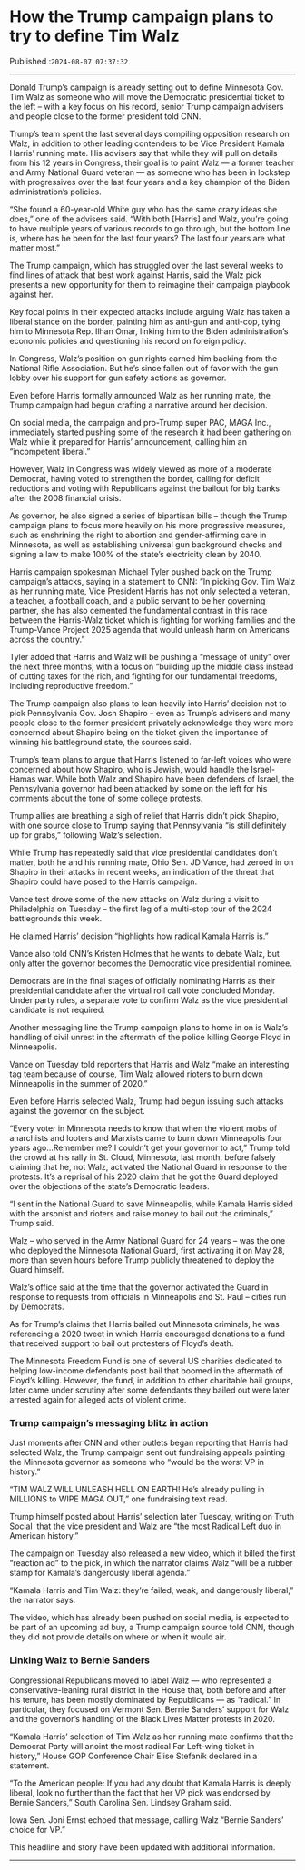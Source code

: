 # How the Trump campaign plans to try to define Tim Walz

Published :`2024-08-07 07:37:32`

---

Donald Trump’s campaign is already setting out to define Minnesota Gov. Tim Walz as someone who will move the Democratic presidential ticket to the left – with a key focus on his record, senior Trump campaign advisers and people close to the former president told CNN.

Trump’s team spent the last several days compiling opposition research on Walz, in addition to other leading contenders to be Vice President Kamala Harris’ running mate. His advisers say that while they will pull on details from his 12 years in Congress, their goal is to paint Walz — a former teacher and Army National Guard veteran — as someone who has been in lockstep with progressives over the last four years and a key champion of the Biden administration’s policies.

“She found a 60-year-old White guy who has the same crazy ideas she does,” one of the advisers said. “With both [Harris] and Walz, you’re going to have multiple years of various records to go through, but the bottom line is, where has he been for the last four years? The last four years are what matter most.”

The Trump campaign, which has struggled over the last several weeks to find lines of attack that best work against Harris, said the Walz pick presents a new opportunity for them to reimagine their campaign playbook against her.

Key focal points in their expected attacks include arguing Walz has taken a liberal stance on the border, painting him as anti-gun and anti-cop, tying him to Minnesota Rep. Ilhan Omar, linking him to the Biden administration’s economic policies and questioning his record on foreign policy.

In Congress, Walz’s position on gun rights earned him backing from the National Rifle Association. But he’s since fallen out of favor with the gun lobby over his support for gun safety actions as governor.

Even before Harris formally announced Walz as her running mate, the Trump campaign had begun crafting a narrative around her decision.

On social media, the campaign and pro-Trump super PAC, MAGA Inc., immediately started pushing some of the research it had been gathering on Walz while it prepared for Harris’ announcement, calling him an “incompetent liberal.”

However, Walz in Congress was widely viewed as more of a moderate Democrat, having voted to strengthen the border, calling for deficit reductions and voting with Republicans against the bailout for big banks after the 2008 financial crisis.

As governor, he also signed a series of bipartisan bills – though the Trump campaign plans to focus more heavily on his more progressive measures, such as enshrining the right to abortion and gender-affirming care in Minnesota, as well as establishing universal gun background checks and signing a law to make 100% of the state’s electricity clean by 2040.

Harris campaign spokesman Michael Tyler pushed back on the Trump campaign’s attacks, saying in a statement to CNN: “In picking Gov. Tim Walz as her running mate, Vice President Harris has not only selected a veteran, a teacher, a football coach, and a public servant to be her governing partner, she has also cemented the fundamental contrast in this race between the Harris-Walz ticket which is fighting for working families and the Trump-Vance Project 2025 agenda that would unleash harm on Americans across the country.”

Tyler added that Harris and Walz will be pushing a “message of unity” over the next three months, with a focus on “building up the middle class instead of cutting taxes for the rich, and fighting for our fundamental freedoms, including reproductive freedom.”

The Trump campaign also plans to lean heavily into Harris’ decision not to pick Pennsylvania Gov. Josh Shapiro – even as Trump’s advisers and many people close to the former president privately acknowledge they were more concerned about Shapiro being on the ticket given the importance of winning his battleground state, the sources said.

Trump’s team plans to argue that Harris listened to far-left voices who were concerned about how Shapiro, who is Jewish, would handle the Israel-Hamas war. While both Walz and Shapiro have been defenders of Israel, the Pennsylvania governor had been attacked by some on the left for his comments about the tone of some college protests.

Trump allies are breathing a sigh of relief that Harris didn’t pick Shapiro, with one source close to Trump saying that Pennsylvania “is still definitely up for grabs,” following Walz’s selection.

While Trump has repeatedly said that vice presidential candidates don’t matter, both he and his running mate, Ohio Sen. JD Vance, had zeroed in on Shapiro in their attacks in recent weeks, an indication of the threat that Shapiro could have posed to the Harris campaign.

Vance test drove some of the new attacks on Walz during a visit to Philadelphia on Tuesday – the first leg of a multi-stop tour of the 2024 battlegrounds this week.

He claimed Harris’ decision “highlights how radical Kamala Harris is.”

Vance also told CNN’s Kristen Holmes that he wants to debate Walz, but only after the governor becomes the Democratic vice presidential nominee.

Democrats are in the final stages of officially nominating Harris as their presidential candidate after the virtual roll call vote concluded Monday. Under party rules, a separate vote to confirm Walz as the vice presidential candidate is not required.

Another messaging line the Trump campaign plans to home in on is Walz’s handling of civil unrest in the aftermath of the police killing George Floyd in Minneapolis.

Vance on Tuesday told reporters that Harris and Walz “make an interesting tag team because of course, Tim Walz allowed rioters to burn down Minneapolis in the summer of 2020.”

Even before Harris selected Walz, Trump had begun issuing such attacks against the governor on the subject.

“Every voter in Minnesota needs to know that when the violent mobs of anarchists and looters and Marxists came to burn down Minneapolis four years ago…Remember me? I couldn’t get your governor to act,” Trump told the crowd at his rally in St. Cloud, Minnesota, last month, before falsely claiming that he, not Walz, activated the National Guard in response to the protests. It’s a reprisal of his 2020 claim that he got the Guard deployed over the objections of the state’s Democratic leaders.

“I sent in the National Guard to save Minneapolis, while Kamala Harris sided with the arsonist and rioters and raise money to bail out the criminals,” Trump said.

Walz – who served in the Army National Guard for 24 years – was the one who deployed the Minnesota National Guard, first activating it on May 28, more than seven hours before Trump publicly threatened to deploy the Guard himself.

Walz’s office said at the time that the governor activated the Guard in response to requests from officials in Minneapolis and St. Paul – cities run by Democrats.

As for Trump’s claims that Harris bailed out Minnesota criminals, he was referencing a 2020 tweet in which Harris encouraged donations to a fund that received support to bail out protesters of Floyd’s death.

The Minnesota Freedom Fund is one of several US charities dedicated to helping low-income defendants post bail that boomed in the aftermath of Floyd’s killing. However, the fund, in addition to other charitable bail groups, later came under scrutiny after some defendants they bailed out were later arrested again for alleged acts of violent crime.

### Trump campaign’s messaging blitz in action

Just moments after CNN and other outlets began reporting that Harris had selected Walz, the Trump campaign sent out fundraising appeals painting the Minnesota governor as someone who “would be the worst VP in history.”

“TIM WALZ WILL UNLEASH HELL ON EARTH! He’s already pulling in MILLIONS to WIPE MAGA OUT,” one fundraising text read.

Trump himself posted about Harris’ selection later Tuesday, writing on Truth Social  that the vice president and Walz are “the most Radical Left duo in American history.”

The campaign on Tuesday also released a new video, which it billed the first “reaction ad” to the pick, in which the narrator claims Walz “will be a rubber stamp for Kamala’s dangerously liberal agenda.”

“Kamala Harris and Tim Walz: they’re failed, weak, and dangerously liberal,” the narrator says.

The video, which has already been pushed on social media, is expected to be part of an upcoming ad buy, a Trump campaign source told CNN, though they did not provide details on where or when it would air.

### Linking Walz to Bernie Sanders

Congressional Republicans moved to label Walz — who represented a conservative-leaning rural district in the House that, both before and after his tenure, has been mostly dominated by Republicans — as “radical.” In particular, they focused on Vermont Sen. Bernie Sanders’ support for Walz and the governor’s handling of the Black Lives Matter protests in 2020.

“Kamala Harris’ selection of Tim Walz as her running mate confirms that the Democrat Party will anoint the most radical Far Left-wing ticket in history,” House GOP Conference Chair Elise Stefanik declared in a statement.

“To the American people: If you had any doubt that Kamala Harris is deeply liberal, look no further than the fact that her VP pick was endorsed by Bernie Sanders,” South Carolina Sen. Lindsey Graham said.

Iowa Sen. Joni Ernst echoed that message, calling Walz “Bernie Sanders’ choice for VP.”

This headline and story have been updated with additional information.

---

